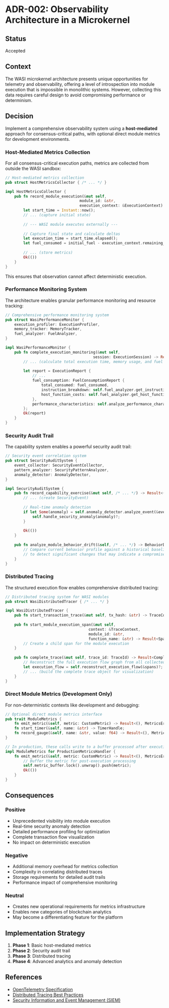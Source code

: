 # ADR-002: Observability Architecture in a Microkernel

## Status

Accepted

## Context

The WASI microkernel architecture presents unique opportunities for telemetry and observability, offering a level of introspection into module execution that is impossible in monolithic systems. However, collecting this data requires careful design to avoid compromising performance or determinism.

## Decision

Implement a comprehensive observability system using a **host-mediated** approach for consensus-critical paths, with optional direct module metrics for development environments.

### Host-Mediated Metrics Collection

For all consensus-critical execution paths, metrics are collected from outside the WASI sandbox:

```rust
// Host-mediated metrics collection
pub struct HostMetricsCollector { /* ... */ }

impl HostMetricsCollector {
    pub fn record_module_execution(&mut self,
                                 module_id: &str,
                                 execution_context: &ExecutionContext) -> Result<(), MetricsError> {
        let start_time = Instant::now();
        // ... (capture initial state)
        
        // --- WASI module executes externally ---
        
        // Capture final state and calculate deltas
        let execution_time = start_time.elapsed();
        let fuel_consumed = initial_fuel - execution_context.remaining_fuel();
        
        // ... (store metrics)
        Ok(())
    }
}
```

This ensures that observation cannot affect deterministic execution.

### Performance Monitoring System

The architecture enables granular performance monitoring and resource tracking:

```rust
// Comprehensive performance monitoring system
pub struct WasiPerformanceMonitor {
    execution_profiler: ExecutionProfiler,
    memory_tracker: MemoryTracker,
    fuel_analyzer: FuelAnalyzer,
}

impl WasiPerformanceMonitor {
    pub fn complete_execution_monitoring(&mut self, 
                                       session: ExecutionSession) -> Result<ExecutionReport, MonitoringError> {
        // ... (calculate total execution time, memory usage, and fuel consumed)
        
        let report = ExecutionReport {
            // ...
            fuel_consumption: FuelConsumptionReport {
                total_consumed: fuel_consumed,
                instruction_breakdown: self.fuel_analyzer.get_instruction_breakdown(session_id),
                host_function_costs: self.fuel_analyzer.get_host_function_costs(session_id),
            },
            performance_characteristics: self.analyze_performance_characteristics(&session),
        };
        Ok(report)
    }
}
```

### Security Audit Trail

The capability system enables a powerful security audit trail:

```rust
// Security event correlation system
pub struct SecurityAuditSystem {
    event_collector: SecurityEventCollector,
    pattern_analyzer: SecurityPatternAnalyzer,
    anomaly_detector: AnomalyDetector,
}

impl SecurityAuditSystem {
    pub fn record_capability_exercise(&mut self, /* ... */) -> Result<(), AuditError> {
        // ... (create SecurityEvent)
        
        // Real-time anomaly detection
        if let Some(anomaly) = self.anomaly_detector.analyze_event(&event)? {
            self.handle_security_anomaly(anomaly)?;
        }
        
        Ok(())
    }
    
    pub fn analyze_module_behavior_drift(&self, /* ... */) -> BehaviorDriftReport {
        // Compare current behavior profile against a historical baseline
        // to detect significant changes that may indicate a compromise.
    }
}
```

### Distributed Tracing

The structured execution flow enables comprehensive distributed tracing:

```rust
// Distributed tracing system for WASI modules
pub struct WasiDistributedTracer { /* ... */ }

impl WasiDistributedTracer {
    pub fn start_transaction_trace(&mut self, tx_hash: &str) -> TraceContext { /* ... */ }
    
    pub fn start_module_execution_span(&mut self,
                                     context: &TraceContext,
                                     module_id: &str,
                                     function_name: &str) -> Result<Span, TracingError> {
        // Create a child span for the module execution
    }
    
    pub fn complete_trace(&mut self, trace_id: TraceId) -> Result<CompleteTrace, TracingError> {
        // Reconstruct the full execution flow graph from all collected spans
        let execution_flow = self.reconstruct_execution_flow(&spans)?;
        // ... (build the complete trace object for visualization)
    }
}
```

### Direct Module Metrics (Development Only)

For non-deterministic contexts like development and debugging:

```rust
// Optional direct module metrics interface
pub trait ModuleMetrics {
    fn emit_metric(&self, metric: CustomMetric) -> Result<(), MetricsError>;
    fn start_timer(&self, name: &str) -> TimerHandle;
    fn record_gauge(&self, name: &str, value: f64) -> Result<(), MetricsError>;
}

// In production, these calls write to a buffer processed after execution
impl ModuleMetrics for ProductionMetricsHandler {
    fn emit_metric(&self, metric: CustomMetric) -> Result<(), MetricsError> {
        // Buffer the metric for post-execution processing
        self.metric_buffer.lock().unwrap().push(metric);
        Ok(())
    }
}
```

## Consequences

### Positive

- Unprecedented visibility into module execution
- Real-time security anomaly detection
- Detailed performance profiling for optimization
- Complete transaction flow visualization
- No impact on deterministic execution

### Negative

- Additional memory overhead for metrics collection
- Complexity in correlating distributed traces
- Storage requirements for detailed audit trails
- Performance impact of comprehensive monitoring

### Neutral

- Creates new operational requirements for metrics infrastructure
- Enables new categories of blockchain analytics
- May become a differentiating feature for the platform

## Implementation Strategy

1. **Phase 1**: Basic host-mediated metrics
2. **Phase 2**: Security audit trail
3. **Phase 3**: Distributed tracing
4. **Phase 4**: Advanced analytics and anomaly detection

## References

- [OpenTelemetry Specification](https://opentelemetry.io/docs/specs/)
- [Distributed Tracing Best Practices](https://www.w3.org/TR/trace-context/)
- [Security Information and Event Management (SIEM)](https://www.nist.gov/publications/guide-computer-security-log-management)
